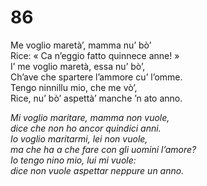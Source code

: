 # 86
  
Me voglio maretà’, mamma nu’ bò’  
Rice: « Ca n’eggio fatto quinnece anne! »  
I’ me voglio maretà, essa nu’ bò’,  
Ch’ave che spartere l’ammore cu’ l’omme.  
Tengo ninnillu mio, che me vò’,  
Rice, nu’ bò’ aspettà’ manche ’n ato anno.

*Mi voglio maritare, mamma non vuole,  
dice che non ho ancor quindici anni.  
Io voglio maritarmi, lei non vuole,  
ma che ha a che fare con gli uomini l’amore?  
Io tengo nino mio, lui mi vuole:  
dice non vuole aspettar neppure un anno.*


